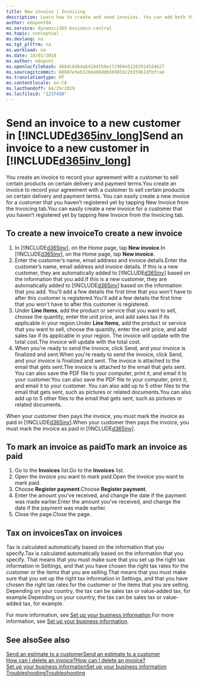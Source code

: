```yaml
---
title: New invoice | Invoicing
description: Learn how to create and send invoices. You can add both the customer and the product or service on the fly, or choose from a list.
author: edupont04
ms.service: dynamics365-business-central
ms.topic: conceptual
ms.devlang: na
ms.tgt_pltfrm: na
ms.workload: na
ms.date: 10/01/2018
ms.author: edupont
ms.openlocfilehash: 468dc8db4ab4184fb9e172904e512029145d4b27
ms.sourcegitcommit: 60b87e5eb32bb408dd65b9855c29159b1dfbfca8
ms.translationtype: HT
ms.contentlocale: en-CA
ms.lasthandoff: 04/29/2019
ms.locfileid: "1237458"
---
```

# <a name="send-an-invoice-to-a-new-customer-in-included365invlongincludesd365invlongmd"></a><span data-ttu-id="0b09e-104">Send an invoice to a new customer in [!INCLUDE[d365inv_long](includes/d365inv_long.md)]</span><span class="sxs-lookup"><span data-stu-id="0b09e-104">Send an invoice to a new customer in [!INCLUDE[d365inv_long](includes/d365inv_long.md)]</span></span>
<span data-ttu-id="0b09e-105">You create an invoice to record your agreement with a customer to sell certain products on certain delivery and payment terms.</span><span class="sxs-lookup"><span data-stu-id="0b09e-105">You create an invoice to record your agreement with a customer to sell certain products on certain delivery and payment terms.</span></span> <span data-ttu-id="0b09e-106">You can easily create a new invoice for a customer that you haven’t registered yet by tapping New Invoice from the Invoicing tab.</span><span class="sxs-lookup"><span data-stu-id="0b09e-106">You can easily create a new invoice for a customer that you haven’t registered yet by tapping New Invoice from the Invoicing tab.</span></span>  

## <a name="to-create-a-new-invoice"></a><span data-ttu-id="0b09e-107">To create a new invoice</span><span class="sxs-lookup"><span data-stu-id="0b09e-107">To create a new invoice</span></span>
1. <span data-ttu-id="0b09e-108">In [!INCLUDE[d365inv](includes/d365inv.md)], on the Home page, tap **New invoice**.</span><span class="sxs-lookup"><span data-stu-id="0b09e-108">In [!INCLUDE[d365inv](includes/d365inv.md)], on the Home page, tap **New invoice**.</span></span>
2. <span data-ttu-id="0b09e-109">Enter the customer’s name, email address and invoice details.</span><span class="sxs-lookup"><span data-stu-id="0b09e-109">Enter the customer’s name, email address and invoice details.</span></span> <span data-ttu-id="0b09e-110">If this is a new customer, they are automatically added to [!INCLUDE[d365inv](includes/d365inv.md)] based on the information that you add.</span><span class="sxs-lookup"><span data-stu-id="0b09e-110">If this is a new customer, they are automatically added to [!INCLUDE[d365inv](includes/d365inv.md)] based on the information that you add.</span></span> <span data-ttu-id="0b09e-111">You'll add a few details the first time that you won't have to after this customer is registered.</span><span class="sxs-lookup"><span data-stu-id="0b09e-111">You'll add a few details the first time that you won't have to after this customer is registered.</span></span>  
3. <span data-ttu-id="0b09e-112">Under **Line Items**, add the product or service that you want to sell, choose the quantity, enter the unit price, and add sales tax if its applicable in your region.</span><span class="sxs-lookup"><span data-stu-id="0b09e-112">Under **Line Items**, add the product or service that you want to sell, choose the quantity, enter the unit price, and add sales tax if its applicable in your region.</span></span> <span data-ttu-id="0b09e-113">The invoice will update with the total cost.</span><span class="sxs-lookup"><span data-stu-id="0b09e-113">The invoice will update with the total cost.</span></span>  
4. <span data-ttu-id="0b09e-114">When you're ready to send the invoice, click Send, and your invoice is finalized and sent.</span><span class="sxs-lookup"><span data-stu-id="0b09e-114">When you're ready to send the invoice, click Send, and your invoice is finalized and sent.</span></span> <span data-ttu-id="0b09e-115">The invoice is attached to the email that gets sent.</span><span class="sxs-lookup"><span data-stu-id="0b09e-115">The invoice is attached to the email that gets sent.</span></span> <span data-ttu-id="0b09e-116">You can also save the PDF file to your computer, print it, and email it to your customer.</span><span class="sxs-lookup"><span data-stu-id="0b09e-116">You can also save the PDF file to your computer, print it, and email it to your customer.</span></span> <span data-ttu-id="0b09e-117">You can also add up to 5 other files to the email that gets sent, such as pictures or related documents.</span><span class="sxs-lookup"><span data-stu-id="0b09e-117">You can also add up to 5 other files to the email that gets sent, such as pictures or related documents.</span></span>  

<span data-ttu-id="0b09e-118">When your customer then pays the invoice, you must mark the invoice as paid in [!INCLUDE[d365inv](includes/d365inv.md)].</span><span class="sxs-lookup"><span data-stu-id="0b09e-118">When your customer then pays the invoice, you must mark the invoice as paid in [!INCLUDE[d365inv](includes/d365inv.md)].</span></span>

## <a name="to-mark-an-invoice-as-paid"></a><span data-ttu-id="0b09e-119">To mark an invoice as paid</span><span class="sxs-lookup"><span data-stu-id="0b09e-119">To mark an invoice as paid</span></span>

1. <span data-ttu-id="0b09e-120">Go to the **Invoices** list.</span><span class="sxs-lookup"><span data-stu-id="0b09e-120">Go to the **Invoices** list.</span></span>  
2. <span data-ttu-id="0b09e-121">Open the invoice you want to mark paid.</span><span class="sxs-lookup"><span data-stu-id="0b09e-121">Open the invoice you want to mark paid.</span></span>  
3. <span data-ttu-id="0b09e-122">Choose **Register payment**.</span><span class="sxs-lookup"><span data-stu-id="0b09e-122">Choose **Register payment**.</span></span>  
4. <span data-ttu-id="0b09e-123">Enter the amount you've received, and change the date if the payment was made earlier.</span><span class="sxs-lookup"><span data-stu-id="0b09e-123">Enter the amount you've received, and change the date if the payment was made earlier.</span></span>  
5. <span data-ttu-id="0b09e-124">Close the page.</span><span class="sxs-lookup"><span data-stu-id="0b09e-124">Close the page.</span></span>  

## <a name="tax-on-invoices"></a><span data-ttu-id="0b09e-125">Tax on invoices</span><span class="sxs-lookup"><span data-stu-id="0b09e-125">Tax on invoices</span></span>
<span data-ttu-id="0b09e-126">Tax is calculated automatically based on the information that you specify.</span><span class="sxs-lookup"><span data-stu-id="0b09e-126">Tax is calculated automatically based on the information that you specify.</span></span> <span data-ttu-id="0b09e-127">That means that you must make sure that you set up the right tax information in Settings, and that you have chosen the right tax rates for the customer or the items that you are selling.</span><span class="sxs-lookup"><span data-stu-id="0b09e-127">That means that you must make sure that you set up the right tax information in Settings, and that you have chosen the right tax rates for the customer or the items that you are selling.</span></span> <span data-ttu-id="0b09e-128">Depending on your country, the tax can be sales tax or value-added tax, for example.</span><span class="sxs-lookup"><span data-stu-id="0b09e-128">Depending on your country, the tax can be sales tax or value-added tax, for example.</span></span>

<span data-ttu-id="0b09e-129">For more information, see [Set up your business information](set-up-business-profile.md).</span><span class="sxs-lookup"><span data-stu-id="0b09e-129">For more information, see [Set up your business information](set-up-business-profile.md).</span></span>

## <a name="see-also"></a><span data-ttu-id="0b09e-130">See also</span><span class="sxs-lookup"><span data-stu-id="0b09e-130">See also</span></span>
[<span data-ttu-id="0b09e-131">Send an estimate to a customer</span><span class="sxs-lookup"><span data-stu-id="0b09e-131">Send an estimate to a customer</span></span>](send-estimate.md)  
[<span data-ttu-id="0b09e-132">How can I delete an invoice?</span><span class="sxs-lookup"><span data-stu-id="0b09e-132">How can I delete an invoice?</span></span>](about-troubleshooting.md#how-can-i-delete-an-invoice)  
[<span data-ttu-id="0b09e-133">Set up your business information</span><span class="sxs-lookup"><span data-stu-id="0b09e-133">Set up your business information</span></span>](set-up-business-profile.md)  
[<span data-ttu-id="0b09e-134">Troubleshooting</span><span class="sxs-lookup"><span data-stu-id="0b09e-134">Troubleshooting</span></span>](about-troubleshooting.md)  
